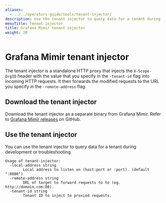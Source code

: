 ```yaml
---
aliases:
  - ../../operators-guide/tools/tenant-injector/
description: Use the tenant injector to query data for a tenant during development and troubleshooting.
menuTitle: Tenant injector
title: Grafana Mimir tenant injector
weight: 20
---
```


# Grafana Mimir tenant injector

The tenant injector is a standalone HTTP proxy that injects the `X-Scope-OrgID` header with the value that you specify in the `-tenant-id` flag into incoming HTTP requests. It then forwards the modified requests to the URL you specify in the `-remote-address` flag.

## Download the tenant injector

Download the tenant injector as a separate binary from Grafana Mimir. Refer to [Grafana Mimir releases](https://github.com/grafana/mimir/releases) on GitHub.

## Use the tenant injector

You can use the tenant injector to query data for a tenant during development or troubleshooting.

```
Usage of tenant-injector:
  -local-address string
    	Local address to listen on (host:port or :port). (default ":8080")
  -remote-address string
    	URL of target to forward requests to to (eg. http://domain.com:80).
  -tenant-id string
    	Tenant ID to inject to proxied requests.
```

